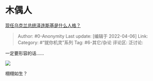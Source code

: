 # 木偶人
[现任乌克兰总统泽连斯基是什么人格？](https://www.zhihu.com/question/518588729/answer/2425169822)

> Author: #0-Anonymity
> Last update: [编辑于 2022-04-06]
> Link:
> Category: #“就你机灵”系列
> Tag: #6-其它/杂论
> 评论区:
> 泛讨论:

一定要形容的话……

![](https://pic1.zhimg.com/50/v2-b970ae6fe850771b19812d0dbbe08b4e_720w.jpg?source=1940ef5c)

栩栩如生？
